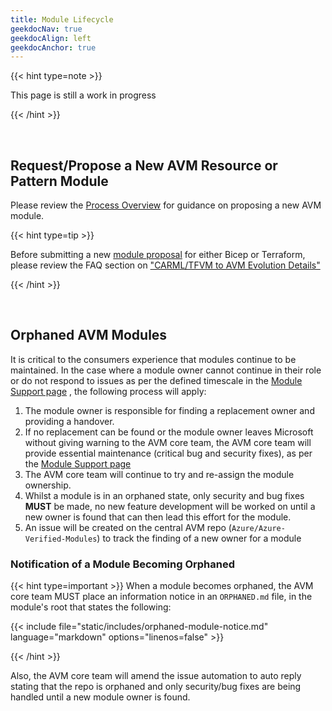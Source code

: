 ```yaml
---
title: Module Lifecycle
geekdocNav: true
geekdocAlign: left
geekdocAnchor: true
---
```

{{< hint type=note >}}

This page is still a work in progress

{{< /hint >}}

<br>

## Request/Propose a New AVM Resource or Pattern Module

Please review the [Process Overview](/Azure-Verified-Modules/contributing/process/#new-module-proposal--creation) for guidance on proposing a new AVM module.

{{< hint type=tip >}}

Before submitting a new [module proposal](https://aka.ms/avm/moduleproposal) for either Bicep or Terraform, please review the FAQ section on ["CARML/TFVM to AVM Evolution Details"](/Azure-Verified-Modules/faq/#carmltfvm-to-avm-evolution-details)

{{< /hint >}}

<br>

## Orphaned AVM Modules

It is critical to the consumers experience that modules continue to be maintained. In the case where a module owner cannot continue in their role or do not respond to issues as per the defined timescale in the [Module Support page](/Azure-Verified-Modules/help-support/module-support/) , the following process will apply:

1. The module owner is responsible for finding a replacement owner and providing a handover.
2. If no replacement can be found or the module owner leaves Microsoft without giving warning to the AVM core team, the AVM core team will provide essential maintenance (critical bug and security fixes), as per the [Module Support page](/Azure-Verified-Modules/help-support/module-support/)
3. The AVM core team will continue to try and re-assign the module ownership.
4. Whilst a module is in an orphaned state, only security and bug fixes **MUST** be made, no new feature development will be worked on until a new owner is found that can then lead this effort for the module.
5. An issue will be created on the central AVM repo (`Azure/Azure-Verified-Modules`) to track the finding of a new owner for a module

### Notification of a Module Becoming Orphaned

{{< hint type=important  >}}
When a module becomes orphaned, the AVM core team MUST place an information notice in an `ORPHANED.md` file, in the module's root that states the following:

{{< include file="static/includes/orphaned-module-notice.md" language="markdown" options="linenos=false" >}}

{{< /hint >}}

Also, the AVM core team will amend the issue automation to auto reply stating that the repo is orphaned and only security/bug fixes are being handled until a new module owner is found.
